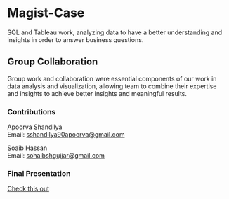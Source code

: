 # Magist-Case
SQL and Tableau work, analyzing data to have a better understanding and insights in order to answer business questions.

## Group Collaboration
Group work and collaboration were essential components of our work in data analysis and visualization, allowing team to combine their expertise and insights to achieve better insights and meaningful results.

### Contributions
Apoorva Shandilya  
Email: sshandilya90apoorva@gmail.com

Soaib Hassan  
Email: sohaibshgujjar@gmail.com

### Final Presentation
[Check this out](https://www.canva.com/design/DAFiEZC2hTg/GBHwiXsNscKoGlqA0e2U-g/edit?utm_content=DAFiEZC2hTg&utm_campaign=designshare&utm_medium=link2&utm_source=sharebutton)
